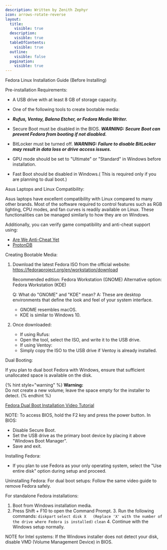 ```yaml
---
description: Written by Zenith Zephyr
icon: arrows-rotate-reverse
layout:
  title:
    visible: true
  description:
    visible: true
  tableOfContents:
    visible: true
  outline:
    visible: false
  pagination:
    visible: true
---
```


Fedora Linux Installation Guide (Before Installing)

Pre-installation Requirements:
- A USB drive with at least 8 GB of storage capacity.

- One of the following tools to create bootable media:
- ***Rufus, Ventoy, Balena Etcher, or Fedora Media Writer.***

- Secure Boot must be disabled in the BIOS. 
  ***WARNING: Secure Boot can prevent Fedora from booting if not disabled.***

- BitLocker must be turned off.
  ***WARNING: Failure to disable BitLocker may result in data loss or drive access issues.***

- GPU mode should be set to "Ultimate" or "Standard" in Windows before installation.

- Fast Boot should be disabled in Windows.( This is required only if you are planning to dual boot.)

Asus Laptops and Linux Compatibility:

Asus laptops have excellent compatibility with Linux compared to many other brands.
Most of the software required to control features such as RGB lighting, CPU modes, and fan curves is readily available on Linux.
These functionalities can be managed similarly to how they are on Windows.

Additionally, you can verify game compatibility and anti-cheat support using:
- [Are We Anti-Cheat Yet](https://areweanticheatyet.com)
- [ProtonDB](https://www.protondb.com)

Creating Bootable Media:

1. Download the latest Fedora ISO from the official website:
   https://fedoraproject.org/en/workstation/download

   Recommended edition: Fedora Workstation (GNOME)
   Alternative option: Fedora Workstation (KDE)

   Q: What do "GNOME" and "KDE" mean?
   A: These are desktop environments that define the look and feel of your system interface.
      - GNOME resembles macOS.
      - KDE is similar to Windows 10.

2. Once downloaded:
   - If using Rufus:
   - Open the tool, select the ISO, and write it to the USB drive.
   - If using Ventoy:
   - Simply copy the ISO to the USB drive if Ventoy is already installed.

Dual Booting:

If you plan to dual boot Fedora with Windows, ensure that sufficient unallocated space is available on the disk. 

{% hint style="warning" %}
**Warning:**  
Do not create a new volume; leave the space empty for the installer to detect.
{% endhint %}

[Fedora Dual Boot Installation Video Tutorial](https://www.youtube.com/watch?v=eHQJMy8Q7Zk)

NOTE: To access BIOS, hold the F2 key and press the power button. In BIOS:
- Disable Secure Boot.
- Set the USB drive as the primary boot device by placing it above "Windows Boot Manager".
- Save and exit.

Installing Fedora:

- If you plan to use Fedora as your only operating system, select the "Use entire disk" option during setup and proceed.

Uninstalling Fedora:
For dual boot setups: Follow the same video guide to remove Fedora safely.

For standalone Fedora installations:
   1. Boot from Windows installation media.
   2. Press Shift + F10 to open the Command Prompt.
    3. Run the following commands:
       `diskpart`
      `select disk X   (Replace 'X' with the number of the drive where Fedora is installed)`
      `clean`
      4. Continue with the Windows setup normally.

NOTE for Intel systems:
If the Windows installer does not detect your disk, disable VMD (Volume Management Device) in BIOS.

